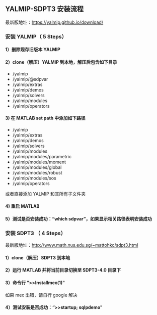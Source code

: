 ## YALMIP-SDPT3 安装流程

最新版地址：https://yalmip.github.io/download/

### 安装 YALMIP（ 5 Steps）
#### 1）删除现存旧版本 YALMIP
#### 2）clone（解压）YALMIP 到本地，解压后包含如下目录
* /yalmip
* /yalmip/@sdpvar
* /yalmip/extras
* /yalmip/demos
* /yalmip/solvers
* /yalmip/modules
* /yalmip/operators

#### 3) 在 MATLAB set path 中添加如下路径
* /yalmip
* /yalmip/extras
* /yalmip/demos
* /yalmip/solvers
* /yalmip/modules
* /yalmip/modules/parametric
* /yalmip/modules/moment
* /yalmip/modules/global
* /yalmip/modules/robust
* /yalmip/modules/sos
* /yalmip/operators

或者直接添加 YALMIP 和其所有子文件夹
#### 4) 重启 MATLAB	  
#### 5）测试是否安装成功：“which sdpvar”，如果显示相关路径表明安装成功     

### 安装 SDPT3 （ 4 Steps）
最新版地址：http://www.math.nus.edu.sg/~mattohkc/sdpt3.html

#### 1）clone（解压）SDPT3 到本地
#### 2）运行 MATLAB 并将当前目录切换至 SDPT3-4.0 目录下
#### 3）命令行 ”>>Installmex(1)"
如果 mex 出错，请自行 google 解决
#### 4）测试安装是否成功：“>>startup; sqlpdemo"
